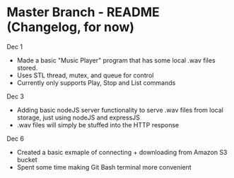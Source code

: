 # Master Branch - README (Changelog, for now)

Dec 1 
- Made a basic "Music Player" program that has some local .wav files stored.
- Uses STL thread, mutex, and queue for control
- Currently only supports Play, Stop and List commands

Dec 3
- Adding basic nodeJS server functionality to serve .wav files from local storage, just using nodeJS and expressJS
- .wav files will simply be stuffed into the HTTP response

Dec 6
- Created a basic exmaple of connecting + downloading from Amazon S3 bucket
- Spent some time making Git Bash terminal more convenient
